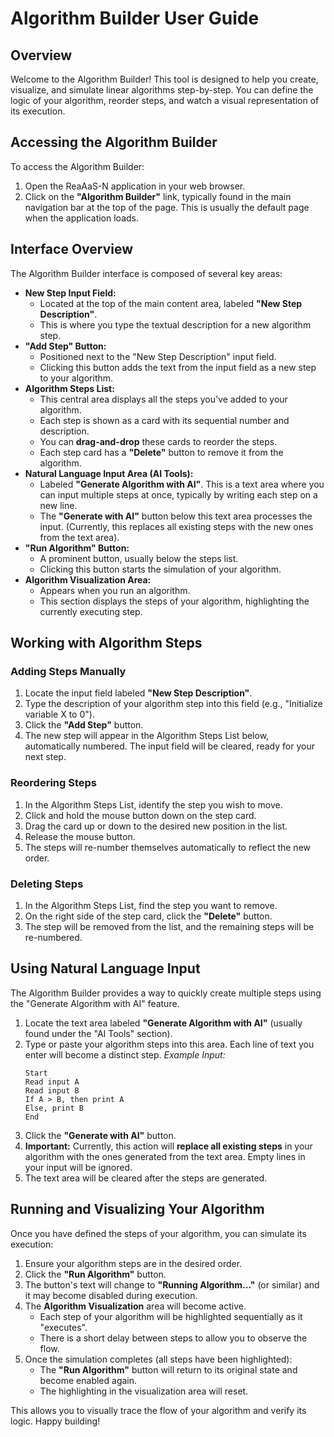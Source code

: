 # Algorithm Builder User Guide

## Overview

Welcome to the Algorithm Builder! This tool is designed to help you create, visualize, and simulate linear algorithms step-by-step. You can define the logic of your algorithm, reorder steps, and watch a visual representation of its execution.

## Accessing the Algorithm Builder

To access the Algorithm Builder:
1.  Open the ReaAaS-N application in your web browser.
2.  Click on the **"Algorithm Builder"** link, typically found in the main navigation bar at the top of the page. This is usually the default page when the application loads.

## Interface Overview

The Algorithm Builder interface is composed of several key areas:

*   **New Step Input Field:**
    *   Located at the top of the main content area, labeled **"New Step Description"**.
    *   This is where you type the textual description for a new algorithm step.
*   **"Add Step" Button:**
    *   Positioned next to the "New Step Description" input field.
    *   Clicking this button adds the text from the input field as a new step to your algorithm.
*   **Algorithm Steps List:**
    *   This central area displays all the steps you've added to your algorithm.
    *   Each step is shown as a card with its sequential number and description.
    *   You can **drag-and-drop** these cards to reorder the steps.
    *   Each step card has a **"Delete"** button to remove it from the algorithm.
*   **Natural Language Input Area (AI Tools):**
    *   Labeled **"Generate Algorithm with AI"**. This is a text area where you can input multiple steps at once, typically by writing each step on a new line.
    *   The **"Generate with AI"** button below this text area processes the input. (Currently, this replaces all existing steps with the new ones from the text area).
*   **"Run Algorithm" Button:**
    *   A prominent button, usually below the steps list.
    *   Clicking this button starts the simulation of your algorithm.
*   **Algorithm Visualization Area:**
    *   Appears when you run an algorithm.
    *   This section displays the steps of your algorithm, highlighting the currently executing step.

## Working with Algorithm Steps

### Adding Steps Manually

1.  Locate the input field labeled **"New Step Description"**.
2.  Type the description of your algorithm step into this field (e.g., "Initialize variable X to 0").
3.  Click the **"Add Step"** button.
4.  The new step will appear in the Algorithm Steps List below, automatically numbered. The input field will be cleared, ready for your next step.

### Reordering Steps

1.  In the Algorithm Steps List, identify the step you wish to move.
2.  Click and hold the mouse button down on the step card.
3.  Drag the card up or down to the desired new position in the list.
4.  Release the mouse button.
5.  The steps will re-number themselves automatically to reflect the new order.

### Deleting Steps

1.  In the Algorithm Steps List, find the step you want to remove.
2.  On the right side of the step card, click the **"Delete"** button.
3.  The step will be removed from the list, and the remaining steps will be re-numbered.

## Using Natural Language Input

The Algorithm Builder provides a way to quickly create multiple steps using the "Generate Algorithm with AI" feature.

1.  Locate the text area labeled **"Generate Algorithm with AI"** (usually found under the "AI Tools" section).
2.  Type or paste your algorithm steps into this area. Each line of text you enter will become a distinct step.
    *Example Input:*
    ```
    Start
    Read input A
    Read input B
    If A > B, then print A
    Else, print B
    End
    ```
3.  Click the **"Generate with AI"** button.
4.  **Important:** Currently, this action will **replace all existing steps** in your algorithm with the ones generated from the text area. Empty lines in your input will be ignored.
5.  The text area will be cleared after the steps are generated.

## Running and Visualizing Your Algorithm

Once you have defined the steps of your algorithm, you can simulate its execution:

1.  Ensure your algorithm steps are in the desired order.
2.  Click the **"Run Algorithm"** button.
3.  The button's text will change to **"Running Algorithm..."** (or similar) and it may become disabled during execution.
4.  The **Algorithm Visualization** area will become active.
    *   Each step of your algorithm will be highlighted sequentially as it "executes".
    *   There is a short delay between steps to allow you to observe the flow.
5.  Once the simulation completes (all steps have been highlighted):
    *   The **"Run Algorithm"** button will return to its original state and become enabled again.
    *   The highlighting in the visualization area will reset.

This allows you to visually trace the flow of your algorithm and verify its logic. Happy building!
```
